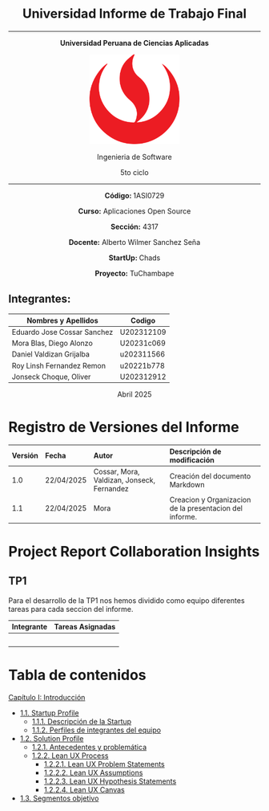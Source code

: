 
<h1 align="center">
<strong style="font-size:25px;">Universidad Informe de Trabajo Final</strong>
</h1>

---

<p align="center"><strong>Universidad Peruana de Ciencias Aplicadas</strong></p>

<p align="center">
  <img src="assets/logos/LogoUPC.png" width="180" />
</p>

<p align="center">Ingenieria de Software</p>
<p align="center">5to ciclo</p>

---

<p align="center"><strong>Código: </strong>1ASI0729</p>
<p align="center"><strong>Curso:</strong> Aplicaciones Open Source</p>
<p align="center"><strong>Sección:</strong> 4317</p>

<p align="center"><strong>Docente:</strong> Alberto Wilmer Sanchez Seña</p>

<p align="center"><strong>StartUp: </strong> Chads</p>
<p align="center"><strong>Proyecto:</strong> TuChambape</p>



## Integrantes:
<div align="center">

| Nombres y Apellidos                  | Codigo     |
| ------------------------------------ | ---------- |
| Eduardo Jose Cossar Sanchez          | U202312109 |
| Mora Blas,  Diego Alonzo             | U20231c069 |
| Daniel Valdizan Grijalba             | u202311566 |
| Roy Linsh Fernandez Remon  | u20221b778 |
| Jonseck Choque, Oliver | U202312912 |


</div>

<p align="center">Abril 2025</p>

# Registro de Versiones del Informe

| Versión | Fecha | Autor | Descripción de modificación |
| :---- | :---- | :---- | :---- |
| 1.0 | 22/04/2025 | Cossar, Mora, Valdizan, Jonseck, Fernandez | Creación del documento Markdown |
| 1.1 | 22/04/2025 | Mora |Creacion y Organizacion de la presentacion del informe. |

# Project Report Collaboration Insights

## **TP1**

Para el desarrollo de la TP1 nos hemos dividido como equipo diferentes tareas para cada seccion del informe.

| Integrante | Tareas Asignadas |
| :---- | :---- |
|  |  |
| |  |
|  |  |
|	 | |
|  | |


# Tabla de contenidos


[Capítulo I: Introducción](#capítulo-i-introducción)
  - [1.1. Startup Profile](#11-startup-profile)
    - [1.1.1. Descripción de la Startup](#111-descripción-de-la-startup)
    - [1.1.2. Perfiles de integrantes del equipo](#112-perfiles-de-integrantes-del-equipo)
  - [1.2. Solution Profile](#12-solution-profile)
    - [1.2.1. Antecedentes y problemática](#121-antecedentes-y-problemática)
    - [1.2.2. Lean UX Process](#122-lean-ux-process)
      - [1.2.2.1. Lean UX Problem Statements](#1221-lean-ux-problem-statements)
      - [1.2.2.2. Lean UX Assumptions](#1222-lean-ux-assumptions)
      - [1.2.2.3. Lean UX Hypothesis Statements](#1223-lean-ux-hypothesis-statements)
      - [1.2.2.4. Lean UX Canvas](#1224-lean-ux-canvas)
  - [1.3. Segmentos objetivo](#13-segmentos-objetivo)

